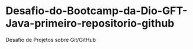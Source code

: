 # Desafio-do-Bootcamp-da-Dio-GFT-Java-primeiro-repositorio-github
Desafio de Projetos sobre  Git/GitHub 
